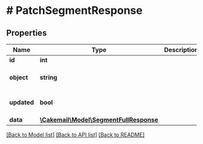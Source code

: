 # # PatchSegmentResponse

## Properties

Name | Type | Description | Notes
------------ | ------------- | ------------- | -------------
**id** | **int** |  | 
**object** | **string** |  | [optional] [default to 'segment']
**updated** | **bool** |  | [optional] [default to true]
**data** | [**\Cakemail\Model\SegmentFullResponse**](SegmentFullResponse.md) |  | 

[[Back to Model list]](../../README.md#documentation-for-models) [[Back to API list]](../../README.md#documentation-for-api-endpoints) [[Back to README]](../../README.md)



